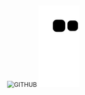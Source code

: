 ![GITHUB](https://user-images.githubusercontent.com/95647164/186754346-3dd102ae-425a-467f-9c62-7c13c64fb6e8.svg)
![Snake animation](https://github.com/madushadhanushka/github-readme/blob/output/github-contribution-snake.svg)
